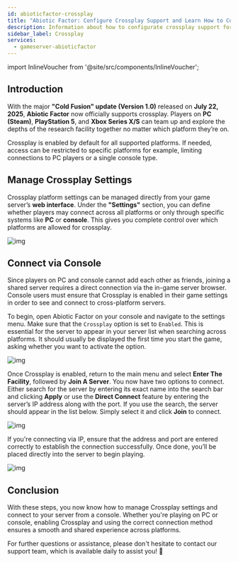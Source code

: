 ```yaml
---
id: abioticfactor-crossplay
title: "Abiotic Factor: Configure Crossplay Support and Learn How to Connect via Console"
description: Information about how to configurate crossplay support for an Abiotic Factor game server from ZAP-Hosting - ZAP-Hosting.com documentation
sidebar_label: Crossplay
services:
  - gameserver-abioticfactor
---
```


import InlineVoucher from '@site/src/components/InlineVoucher';

## Introduction

With the major **"Cold Fusion" update (Version 1.0)** released on **July 22, 2025**, **Abiotic Factor** now officially supports crossplay. Players on **PC (Steam)**, **PlayStation 5**, and **Xbox Series X/S** can team up and explore the depths of the research facility together no matter which platform they’re on.

Crossplay is enabled by default for all supported platforms. If needed, access can be restricted to specific platforms for example, limiting connections to PC players or a single console type. 

<InlineVoucher />



## Manage Crossplay Settings

Crossplay platform settings can be managed directly from your game server’s **web interface**. Under the **"Settings"** section, you can define whether players may connect across all platforms or only through specific systems like **PC** or **console**. This gives you complete control over which platforms are allowed for crossplay.



![img](https://screensaver01.zap-hosting.com/index.php/s/GbP69ZKBnsQC3J4/preview)



## Connect via Console

Since players on PC and console cannot add each other as friends, joining a shared server requires a direct connection via the in-game server browser. Console users must ensure that Crossplay is enabled in their game settings in order to see and connect to cross-platform servers.

To begin, open Abiotic Factor on your console and navigate to the settings menu. Make sure that the `Crossplay` option is set to `Enabled`. This is essential for the server to appear in your server list when searching across platforms. It should usually be displayed the first time you start the game, asking whether you want to activate the option.

![img](https://screensaver01.zap-hosting.com/index.php/s/WBZ9bntNTRZ5SRg/preview)

Once Crossplay is enabled, return to the main menu and select **Enter The Facility**, followed by **Join A Server**. You now have two options to connect. Either search for the server by entering its exact name into the search bar and clicking **Apply** or use the **Direct Connect** feature by entering the server’s IP address along with the port. If you use the search, the server should appear in the list below. Simply select it and click **Join** to connect. 

![img](https://screensaver01.zap-hosting.com/index.php/s/GDwMiQbxak3bqgd/preview)

If you're connecting via IP, ensure that the address and port are entered correctly to establish the connection successfully. Once done, you’ll be placed directly into the server to begin playing.

![img](https://screensaver01.zap-hosting.com/index.php/s/GEn69G86bEe65zA/preview)





## Conclusion

With these steps, you now know how to manage Crossplay settings and connect to your server from a console. Whether you're playing on PC or console, enabling Crossplay and using the correct connection method ensures a smooth and shared experience across platforms. 

For further questions or assistance, please don't hesitate to contact our support team, which is available daily to assist you! 🙂



